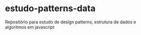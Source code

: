 # estudo-patterns-data
Repositório para estudo de design patterns, estrutura de dados e algoritmos em javascript
